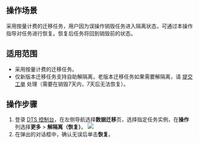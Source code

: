 ## 操作场景

采用按量计费的迁移任务，用户因为误操作销毁任务进入隔离状态，可通过本操作指导对任务进行恢复。恢复后任务将回到销毁前的状态。

## 适用范围

- 采用按量计费的迁移任务。
- 仅新版本迁移任务支持自助解隔离，老版本迁移任务如果需要解隔离，请 [提交工单](https://console.cloud.tencent.com/workorder/category) 处理（需要在销毁7天内，7天后无法恢复）。

## 操作步骤

1. 登录 [DTS 控制台](https://console.cloud.tencent.com/dts/migration)，在左侧导航选择**数据迁移**页，选择指定任务实例，在**操作**列选择**更多** > **解隔离（恢复）**。
![](https://qcloudimg.tencent-cloud.cn/raw/c53f93e142b963aaa5f8e74d2708cd3b.png)
2. 在弹出的对话框中，确认无误后单击**恢复**。
